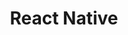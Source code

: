 ---
title: React Native
serviceId: web-and-mobile-development
description: <a href="https://facebook.github.io/react-native/" target="_blank">React Native</a> lets our devs bring their expertise in JavaScript to iOS and Android. This means your native app can share code with your web app and receive updates live instead of waiting for app store approval. And you'll benefit from everything the incredibly active JavaScript community has to offer.
image: ../images/services-illustrations/icon-react-native.svg
sortOrder: 3
---